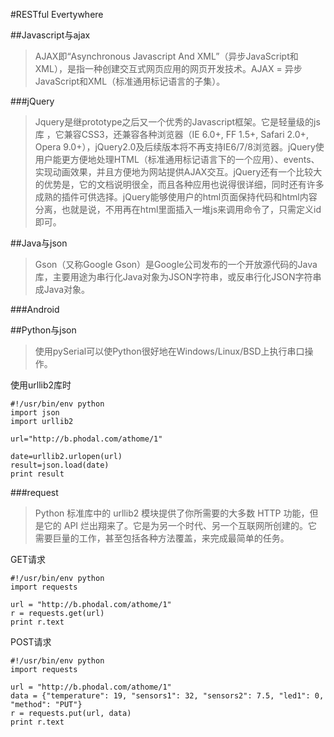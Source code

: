 #RESTful Evertywhere

##Javascript与ajax

> AJAX即“Asynchronous Javascript And XML”（异步JavaScript和XML），是指一种创建交互式网页应用的网页开发技术。AJAX = 异步 JavaScript和XML（标准通用标记语言的子集）。

###jQuery

> Jquery是继prototype之后又一个优秀的Javascript框架。它是轻量级的js库 ，它兼容CSS3，还兼容各种浏览器（IE 6.0+, FF 1.5+, Safari 2.0+, Opera 9.0+），jQuery2.0及后续版本将不再支持IE6/7/8浏览器。jQuery使用户能更方便地处理HTML（标准通用标记语言下的一个应用）、events、实现动画效果，并且方便地为网站提供AJAX交互。jQuery还有一个比较大的优势是，它的文档说明很全，而且各种应用也说得很详细，同时还有许多成熟的插件可供选择。jQuery能够使用户的html页面保持代码和html内容分离，也就是说，不用再在html里面插入一堆js来调用命令了，只需定义id即可。

##Java与json

> Gson（又称Google Gson）是Google公司发布的一个开放源代码的Java库，主要用途为串行化Java对象为JSON字符串，或反串行化JSON字符串成Java对象。

###Android


##Python与json

> 使用pySerial可以使Python很好地在Windows/Linux/BSD上执行串口操作。

使用urllib2库时

	#!/usr/bin/env python
	import json
	import urllib2

	url="http://b.phodal.com/athome/1"

	date=urllib2.urlopen(url)
	result=json.load(date)
    print result


###request

> Python 标准库中的 urllib2 模块提供了你所需要的大多数 HTTP 功能，但是它的 API 烂出翔来了。它是为另一个时代、另一个互联网所创建的。它需要巨量的工作，甚至包括各种方法覆盖，来完成最简单的任务。

GET请求

	#!/usr/bin/env python
	import requests

	url = "http://b.phodal.com/athome/1"
	r = requests.get(url)
	print r.text

POST请求

	#!/usr/bin/env python
	import requests

	url = "http://b.phodal.com/athome/1"
	data = {"temperature": 19, "sensors1": 32, "sensors2": 7.5, "led1": 0, "method": "PUT"}
	r = requests.put(url, data)
	print r.text